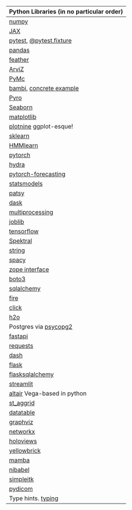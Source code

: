 
| Python Libraries (in no particular order)                                                                                                                |
|----------------------------------------------------------------------------------------------------------------------------------------------------------|
| [numpy](https://numpy.org/doc/stable/reference)                                                                                                          |
| [JAX](https://jax.readthedocs.io/en/latest/index.html)                                                                                                   |
| [pytest](https://docs.pytest.org/en/7.1.x/), [@pytest.fixture](https://docs.pytest.org/en/6.2.x/fixture.html)                                            |
| [pandas](https://pandas.pydata.org/)                                                                                                                     |
| [feather](https://github.com/wesm/feather)                                                                                                               |
| [ArviZ](https://arviz-devs.github.io/arviz/examples/index.html)                                                                                          |
| [PyMc](https://docs.pymc.io/en/v3/)                                                                                                                      |
| [bambi](https://bambinos.github.io/bambi/main/index.html), [concrete example](https://app.datacamp.com/workspace/w/57a5d537-5f5d-4458-9234-67267d238fda) |
| [Pyro](http://pyro.ai/)                                                                                                                                  |
| [Seaborn](https://seaborn.pydata.org/)                                                                                                                   |
| [matplotlib](https://matplotlib.org/)                                                                                                                    |
| [plotnine](https://plotnine.readthedocs.io/en/stable/api.html) ggplot-esque!                                                                             |
| [sklearn](https://scikit-learn.org/stable/)                                                                                                              |
| [HMMlearn](https://hmmlearn.readthedocs.io/en/latest/)                                                                                                   |
| [pytorch](https://pytorch.org/)                                                                                                                          |
| [hydra](https://hydra.cc/docs/intro/)                                                                                                                    |
| [pytorch-forecasting](https://github.com/jdb78/pytorch-forecasting)                                                                                      |
| [statsmodels](https://www.statsmodels.org/stable/index.html)                                                                                             |
| [patsy](https://patsy.readthedocs.io/en/latest/)                                                                                                         |
| [dask](https://dask.org/)                                                                                                                                |
| [multiprocessing](https://docs.python.org/3/library/multiprocessing.html)                                                                                |
| [joblib](https://joblib.readthedocs.io/en/latest/)                                                                                                       |
| [tensorflow](https://www.tensorflow.org/overview/)                                                                                                       |
| [Spektral](https://github.com/danielegrattarola/spektral)                                                                                                |
| [string](https://docs.python.org/3/library/stdtypes.html#str)                                                                                            |
| [spacy](https://spacy.io/)                                                                                                                               |
| [zope interface](https://muthukadan.net/docs/zca.html)                                                                                                   |
| [boto3](https://boto3.amazonaws.com/v1/documentation/api/latest/index.html)                                                                              |
| [sqlalchemy](https://www.sqlalchemy.org/)                                                                                                                |
| [fire](https://google.github.io/python-fire/)                                                                                                            |
| [click](https://click.palletsprojects.com/en/8.1.x/)                                                                                                     |
| [h2o](https://docs.h2o.ai/h2o/latest-stable/h2o-py)                                                                                                      |
| Postgres via [psycopg2](https://www.psycopg.org/docs/)                                                                                                   |
| [fastapi](https://fastapi.tiangolo.com/)                                                                                                                 |
| [requests](https://docs.python-requests.org/en/latest/)                                                                                                  |
| [dash](https://plotly.com/dash/)                                                                                                                         |
| [flask](https://flask.palletsprojects.com/en/2.1.x/tutorial/)                                                                                            |
| [flasksqlalchemy](https://flask-sqlalchemy.palletsprojects.com/en/2.x/)                                                                                  |
| [streamlit](https://docs.streamlit.io/)                                                                                                                  |
| [altair](https://altair-viz.github.io/) Vega-based in python                                                                                             |
| [st_aggrid](https://github.com/PablocFonseca/streamlit-aggrid)                                                                                           |
| [datatable](https://datatable.readthedocs.io/en/latest/)                                                                                                 |
| [graphviz]()                                                                                                                                             |
| [networkx](https://networkx.org/)                                                                                                                        |
| [holoviews](https://holoviews.org/)                                                                                                                      |
| [yellowbrick](https://www.scikit-yb.org/en/latest/)                                                                                                      |
| [mamba](https://mamba.readthedocs.io/en/latest/)                                                                                                         |
| [nibabel](https://nipy.org/nibabel/)                                                                                                                     |
| [simpleitk](https://simpleitk.org/)                                                                                                                      |
| [pydicom](https://pydicom.github.io/)                                                                                                                    |
| Type hints. [typing](https://docs.python.org/3/library/typing.html)                                                                                      |


